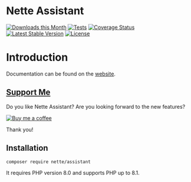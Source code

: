 Nette Assistant
===============

[![Downloads this Month](https://img.shields.io/packagist/dm/nette/assistant.svg)](https://packagist.org/packages/nette/assistant)
[![Tests](https://github.com/nette/assistant/workflows/Tests/badge.svg?branch=master)](https://github.com/nette/assistant/actions)
[![Coverage Status](https://coveralls.io/repos/github/nette/assistant/badge.svg?branch=master)](https://coveralls.io/github/nette/assistant?branch=master)
[![Latest Stable Version](https://poser.pugx.org/nette/assistant/v/stable)](https://github.com/nette/assistant/releases)
[![License](https://img.shields.io/badge/license-New%20BSD-blue.svg)](https://github.com/nette/assistant/blob/master/license.md)


Introduction
============

Documentation can be found on the [website](https://doc.nette.org/assistant).


[Support Me](https://github.com/sponsors/dg)
--------------------------------------------

Do you like Nette Assistant? Are you looking forward to the new features?

[![Buy me a coffee](https://files.nette.org/icons/donation-3.svg)](https://github.com/sponsors/dg)

Thank you!


Installation
------------

```
composer require nette/assistant
```

It requires PHP version 8.0 and supports PHP up to 8.1.
